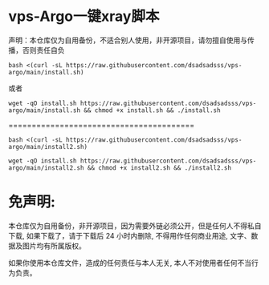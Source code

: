 # vps-Argo一键xray脚本

声明：本仓库仅为自用备份，不适合别人使用，非开源项目，请勿擅自使用与传播，否则责任自负
```
bash <(curl -sL https://raw.githubusercontent.com/dsadsadsss/vps-argo/main/install.sh)
```
或者
```
wget -qO install.sh https://raw.githubusercontent.com/dsadsadsss/vps-argo/main/install.sh && chmod +x install.sh && ./install.sh
```


========================================




```
bash <(curl -sL https://raw.githubusercontent.com/dsadsadsss/vps-argo/main/install2.sh)
```
```
wget -qO install.sh https://raw.githubusercontent.com/dsadsadsss/vps-argo/main/install2.sh && chmod +x install2.sh && ./install2.sh
```
# 免声明:

本仓库仅为自用备份，非开源项目，因为需要外链必须公开，但是任何人不得私自下载, 如果下载了，请于下载后 24 小时内删除, 不得用作任何商业用途, 文字、数据及图片均有所属版权。 

如果你使用本仓库文件，造成的任何责任与本人无关, 本人不对使用者任何不当行为负责。
